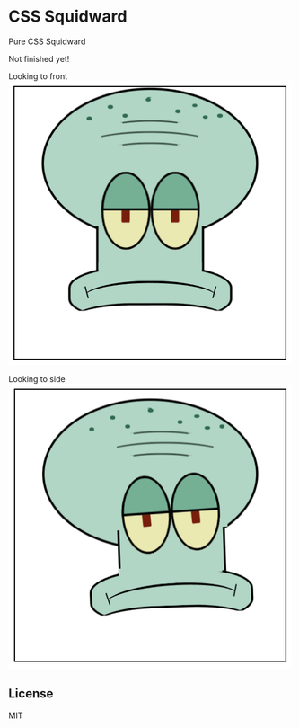 # CSS Squidward

Pure CSS Squidward

Not finished yet!

Looking to front
![](images/front.png)

Looking to side
![](images/side.png)

## License

MIT
